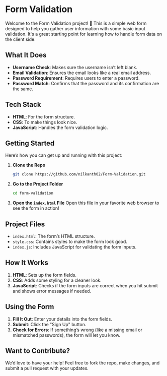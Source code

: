 
# Form Validation

Welcome to the Form Validation project! 🎉 This is a simple web form designed to help you gather user information with some basic input validation. It's a great starting point for learning how to handle form data on the client side.

## What It Does

- **Username Check**: Makes sure the username isn’t left blank.
- **Email Validation**: Ensures the email looks like a real email address.
- **Password Requirement**: Requires users to enter a password.
- **Password Match**: Confirms that the password and its confirmation are the same.

## Tech Stack

- **HTML**: For the form structure.
- **CSS**: To make things look nice.
- **JavaScript**: Handles the form validation logic.

## Getting Started

Here’s how you can get up and running with this project:

1. **Clone the Repo**
   ```bash
   git clone https://github.com/nilkanth02/Form-Validation.git
   ```

2. **Go to the Project Folder**
   ```bash
   cd form-validation
   ```

3. **Open the `index.html` File**
   Open this file in your favorite web browser to see the form in action!

## Project Files

- `index.html`: The form’s HTML structure.
- `style.css`: Contains styles to make the form look good.
- `index.js`: Includes JavaScript for validating the form inputs.

## How It Works

1. **HTML**: Sets up the form fields.
2. **CSS**: Adds some styling for a cleaner look.
3. **JavaScript**: Checks if the form inputs are correct when you hit submit and shows error messages if needed.

## Using the Form

1. **Fill It Out**: Enter your details into the form fields.
2. **Submit**: Click the "Sign Up" button.
3. **Check for Errors**: If something’s wrong (like a missing email or mismatched passwords), the form will let you know.

## Want to Contribute?

We’d love to have your help! Feel free to fork the repo, make changes, and submit a pull request with your updates.



